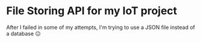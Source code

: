 # File Storing API for my IoT project 

After I failed in some of my attempts, I'm trying to use a JSON file instead of a database :neutral_face: 
